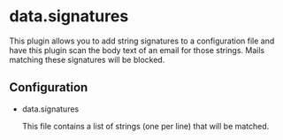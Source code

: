 # data.signatures

This plugin allows you to add string signatures to a configuration file and
have this plugin scan the body text of an email for those strings. Mails
matching these signatures will be blocked.

## Configuration

* data.signatures

  This file contains a list of strings (one per line) that will be matched.

